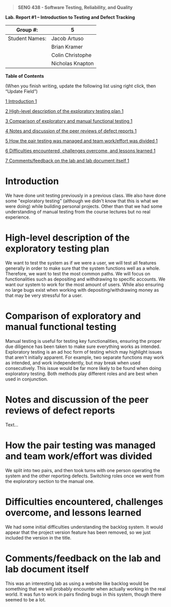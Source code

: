 >   **SENG 438 - Software Testing, Reliability, and Quality**

**Lab. Report \#1 – Introduction to Testing and Defect Tracking**

| Group \#:       | 5                |
|-----------------|------------------|
| Student Names:  | Jacob Artuso     |
|                 | Brian Kramer     |
|                 | Colin Christophe |
|                 | Nicholas Knapton |

**Table of Contents**

(When you finish writing, update the following list using right click, then
“Update Field”)

[1 Introduction	1](#_Toc439194677)

[2 High-level description of the exploratory testing plan	1](#_Toc439194678)

[3 Comparison of exploratory and manual functional testing	1](#_Toc439194679)

[4 Notes and discussion of the peer reviews of defect reports	1](#_Toc439194680)

[5 How the pair testing was managed and team work/effort was
divided	1](#_Toc439194681)

[6 Difficulties encountered, challenges overcome, and lessons
learned	1](#_Toc439194682)

[7 Comments/feedback on the lab and lab document itself	1](#_Toc439194683)

# Introduction

We have done unit testing previously in a previous class. We also have done some "exploratory testing" (although we didn't know that this is what we were doing) while building personal projects. Other than that we had some understanding of manual testing from the course lectures but no real experience.


# High-level description of the exploratory testing plan

We want to test the system as if we were a user, we will test all features generally in order to 
make sure that the system functions well as a whole.  Therefore, we want to test the most common paths. 
We will focus on functionalities such as depositing and withdrawing to specific accounts. We want our 
system to work for the most amount of users. While also ensuring no large bugs exist when working 
with depositing/withdrawing money as that may be very stressful for a user.

# Comparison of exploratory and manual functional testing

Manual testing is useful for testing key functionalities, ensuring the proper due diligence has been taken to make sure everything works as intended.
Exploratory testing is an ad hoc form of testing which may highlight issues that aren't initially apparent. For example, two separate functions may work as intended, and work independently, but may break 
when used consecutively. This issue would be far more likely to be found when doing exploratory testing. Both methods play different roles and are best when used in conjunction.

# Notes and discussion of the peer reviews of defect reports

Text…

# How the pair testing was managed and team work/effort was divided 

We split into two pairs, and then took turns with one person operating the system and the other reporting defects. Switching roles once we went from the exploratory section to the manual one.

# Difficulties encountered, challenges overcome, and lessons learned

We had some initial difficulties understanding the backlog system. It would appear that the project version feature has been removed, so we just included the version in the title.

# Comments/feedback on the lab and lab document itself

This was an interesting lab as using a website like backlog would be something that we will probably encounter when actually working in the real world. It was fun to work in pairs finding bugs in this system, though there seemed to be a lot.

